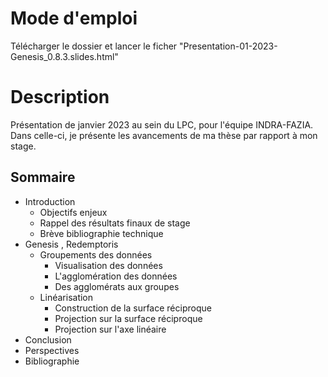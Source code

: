 # Mode d'emploi

Télécharger le dossier et lancer le ficher "Presentation-01-2023-Genesis_0.8.3.slides.html"

# Description

Présentation de janvier 2023 au sein du LPC, pour l'équipe INDRA-FAZIA. Dans celle-ci, je présente les avancements de ma thèse par rapport à mon stage. 

## Sommaire
* Introduction
  * Objectifs  enjeux
  * Rappel des résultats finaux de stage
  * Brève bibliographie technique
* Genesis , Redemptoris
  * Groupements des données
    * Visualisation des données
    * L'agglomération des données
    * Des agglomérats aux groupes
  * Linéarisation
    * Construction de la surface réciproque
    * Projection sur la surface réciproque
    * Projection sur l'axe linéaire
* Conclusion
* Perspectives
* Bibliographie

